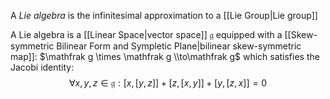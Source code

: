 A *Lie algebra* is the infinitesimal approximation to a [[Lie Group|Lie group]]

A Lie algebra is a [[Linear Space|vector space]] $\mathfrak g$ equipped with a [[Skew-symmetric Bilinear Form and Sympletic Plane|bilinear skew-symmetric map]]: $\mathfrak g \times \mathfrak g \\to\mathfrak g$ which satisfies the Jacobi identity:
$$
\forall x,y,z\in \mathfrak g: \left[ x,\left[ y,z \right]  \right]  + \left[ z,\left[ x,y \right]  \right]  + \left[ y,\left[ z,x \right]  \right] = 0
$$
